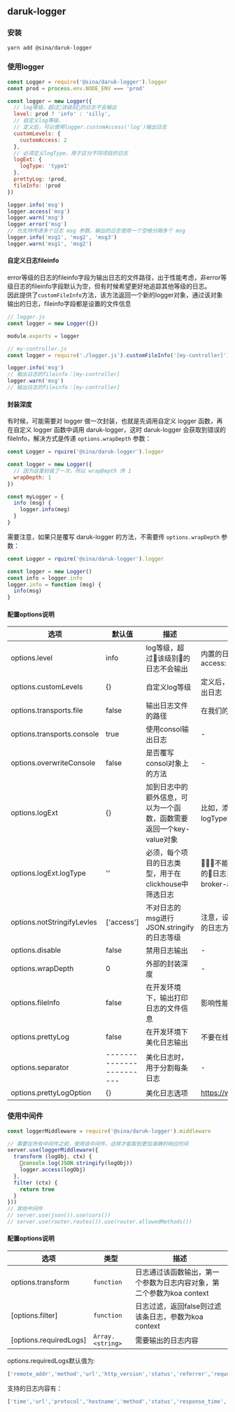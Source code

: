 ## daruk-logger

### 安装
```bash
yarn add @sina/daruk-logger
```

### 使用logger
```javascript
const Logger = require('@sina/daruk-logger').logger
const prod = process.env.NODE_ENV === 'prod'

const logger = new Logger({ 
  // log等级，超过该级别的日志不会输出
  level: prod ? 'info' : 'silly',
  // 自定义log等级，
  // 定义后，可以使用logger.customAccess('log')输出日志
  customLevels: {
    customAccess: 2
  },
  // 必须定义logType，用于区分不同项目的日志
  logExt: { 
    logType: 'type1'
  },
  prettyLog: !prod,
  fileInfo: !prod
})

logger.info('msg')
logger.access('msg')
logger.warn('msg')
logger.error('msg')
// 也支持传递多个日志 msg 参数，输出的日志使用一个空格分隔多个 msg
logger.info('msg1', 'msg2', 'msg3')
logger.warn('msg1', 'msg2')
```

#### 自定义日志fileinfo
error等级的日志的fileinfo字段为输出日志的文件路径，出于性能考虑，非error等级日志的fileinfo字段默认为空，但有时候希望更好地追踪其他等级的日志。  
因此提供了`customFileInfo`方法，该方法返回一个新的logger对象，通过该对象输出的日志，fileinfo字段都是设置的文件信息

```javascript
// logger.js
const logger = new Logger({})

module.exports = logger
```

```javascript
// my-controller.js
const logger = require('./logger.js').customFileInfo('[my-controller]')

logger.info('msg')
// 输出日志的fileinfo：[my-controller]
logger.warn('msg')
// 输出日志的fileinfo：[my-controller]
```

#### 封装深度
有时候，可能需要对 logger 做一次封装，也就是先调用自定义 logger 函数，再在自定义 logger 函数中调用 daruk-logger，这时 daruk-logger 会获取到错误的 fileInfo，解决方式是传递 `options.wrapDepth` 参数：

```javascript
const Logger = rquire('@sina/daruk-logger').logger

const logger = new Logger({
  // 因为这里封装了一次，所以 wrapDepth 传 1
  wrapDepth: 1
})

const myLogger = {
  info (msg) {
    logger.info(meg)
  }
}
```

需要注意，如果只是覆写 daruk-logger 的方法，不需要传 `options.wrapDepth` 参数：

```javascript
const Logger = rquire('@sina/daruk-logger').logger

const logger = new Logger()
const info = logger.info
logger.info = function (msg) {
  info(msg)
}
```


#### 配置options说明

| 选项 | 默认值 | 描述 | 其他 |
|----------|----------|----------|----------|
| options.level | info | log等级，超过该级别的日志不会输出 | 内置的日志等级：{ error: 0, warn: 1, info: 2, access: 2, verbose: 3, debug: 4, silly: 5 } |
| options.customLevels | {} | 自定义log等级 | 定义后，可以使用logger.levelName('log')输出日志
| options.transports.file | false | 输出日志文件的路径 | 在我们的nodejs项目中，不需要开启这个 |
| options.transports.console | true | 使用consol输出日志 | - | 
| options.overwriteConsole | false | 是否覆写consol对象上的方法 | - | 
| options.logExt | {} | 加到日志中的额外信息，可以为一个函数，函数需要返回一个key-value对象 | 比如，添加logType后，每条日志都会添加logType字段 |
| options.logExt.logType | '' | 必须，每个项目的日志类型，用于在clickhouse中筛选日志 | 不能与其他项目的类型重复，已占用的日志类型：halo_sina_cn、broker、broker-api、logger-server |
| options.notStringifyLevles | ['access'] | 不对日志的msg进行JSON.stringify的日志等级 | 注意，设置为 notStringifyLevles 后，该等级的日志方法不支持传递多个 msg 参数 |
| options.disable | false | 禁用日志输出 | - |
| options.wrapDepth | 0 | 外部的封装深度 | - |
| options.fileInfo | false | 在开发环境下，输出打印日志的文件信息 | 影响性能，不要在线上环境使用 |
| options.prettyLog | false | 在开发环境下美化日志输出 | 不要在线上环境使用 |
| options.separator | ------------------------ | 美化日志时，用于分割每条日志 | - |
| options.prettyLogOption | {} | 美化日志选项 | https://www.npmjs.com/package/prettyjson |


### 使用中间件
```javascript
const loggerMiddleware = require('@sina/daruk-logger').middleware

// 需要在所有中间件之前，使用该中间件，这样才能取到更加准确的响应时间
server.use(loggerMiddleware({
  transform (logObj, ctx) {
    console.log(JSON.stringify(logObj))
    logger.access(logObj)
  },
  filter (ctx) {
    return true
  }
}))
// 其他中间件
// server.use(json()).use(cors())
// server.use(router.routes()).use(router.allowedMethods())
```
#### 配置options说明
| 选项 | 类型 | 描述 |
| --- | --- | --- |
| options.transform | <code>function</code> | 日志通过该函数输出，第一个参数为日志内容对象，第二个参数为koa context |
| [options.filter] | <code>function</code> | 日志过滤，返回false则过滤该条日志，参数为koa context |
| [options.requiredLogs] | <code>Array.&lt;string&gt;</code> | 需要输出的日志内容 |

options.requiredLogs默认值为:
```JavaScript
['remote_addr','method','url','http_version','status','referrer','request_time','perf','user_agent']
```  
支持的日志内容有：
```JavaScript
['time','url','protocol','hostname','method','status','response_time','request_time','perf', 'date', 'referrer', 'http_version', 'remote_addr', 'user_agent', 'content_length', 'req', 'res']
```  
